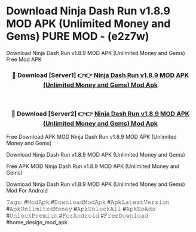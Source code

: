 # Download Ninja Dash Run v1.8.9 MOD APK (Unlimited Money and Gems) PURE MOD - (e2z7w)
Download Ninja Dash Run v1.8.9 MOD APK (Unlimited Money and Gems) Free Mod APK

<div align="center">
<h3>🔴 Download [Server1] 👉👉 <a href="https://apk-comot.site?title=Ninja_Dash_Run_v1.8.9_MOD_APK_(Unlimited_Money_and_Gems)">Ninja Dash Run v1.8.9 MOD APK (Unlimited Money and Gems) Mod Apk</a></h3><br>

<h3>🔴 Download [Server2] 👉👉 <a href="https://apk-comot.site?title=Ninja_Dash_Run_v1.8.9_MOD_APK_(Unlimited_Money_and_Gems)">Ninja Dash Run v1.8.9 MOD APK (Unlimited Money and Gems) Mod Apk</a></h3>
</div>


Free Download APK MOD Ninja Dash Run v1.8.9 MOD APK (Unlimited Money and Gems)

Download Ninja Dash Run v1.8.9 MOD APK (Unlimited Money and Gems) 

Free APK MOD Ninja Dash Run v1.8.9 MOD APK (Unlimited Money and Gems) 

Download Ninja Dash Run v1.8.9 MOD APK (Unlimited Money and Gems) Mod For Android

𝚃𝚊𝚐𝚜: #𝙼𝚘𝚍𝙰𝚙𝚔 #𝙳𝚘𝚠𝚗𝚕𝚘𝚊𝚍𝙼𝚘𝚍𝙰𝚙𝚔 #𝙰𝚙𝚔𝙻𝚊𝚝𝚎𝚜𝚝𝚅𝚎𝚛𝚜𝚒𝚘𝚗 #𝙰𝚙𝚔𝚄𝚗𝚕𝚒𝚖𝚒𝚝𝚎𝚍𝙼𝚘𝚗𝚎𝚢 #𝙰𝚙𝚔𝚄𝚗𝚕𝚘𝚌𝚔𝙰𝚕𝚕 #𝙰𝚙𝚔𝙽𝚘𝙰𝚍𝚜 #𝚄𝚗𝚕𝚘𝚌𝚔𝙿𝚛𝚎𝚖𝚒𝚞𝚖 #𝙵𝚘𝚛𝙰𝚗𝚍𝚛𝚘𝚒𝚍 #𝙵𝚛𝚎𝚎𝙳𝚘𝚠𝚗𝚕𝚘𝚊𝚍 #home_design_mod_apk